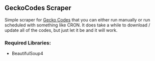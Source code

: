 GeckoCodes Scraper
------------------

Simple scraper for [Gecko Codes](https://www.geckocodes.org/) that you can either run manually or run scheduled with something like CRON. It does take a while to download / update all of the codes, but just let it be and it will work.

### Required Libraries:
* BeautifulSoup4
